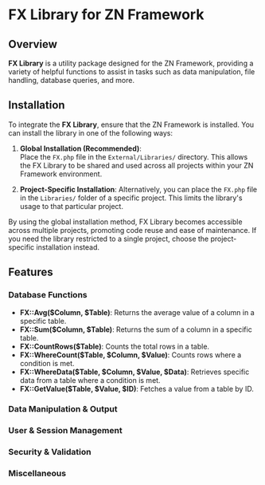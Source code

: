# FX Library for ZN Framework

## Overview

**FX Library** is a utility package designed for the ZN Framework, providing a variety of helpful functions to assist in tasks such as data manipulation, file handling, database queries, and more. 

## Installation

To integrate the **FX Library**, ensure that the ZN Framework is installed. You can install the library in one of the following ways:

1. **Global Installation (Recommended)**:  
   Place the `FX.php` file in the `External/Libraries/` directory. This allows the FX Library to be shared and used across all projects within your ZN Framework environment.

2. **Project-Specific Installation**:
Alternatively, you can place the `FX.php` file in the `Libraries/` folder of a specific project. This limits the library's usage to that particular project.

By using the global installation method, FX Library becomes accessible across multiple projects, promoting code reuse and ease of maintenance. 
If you need the library restricted to a single project, choose the project-specific installation instead.

## Features

### Database Functions
- **FX::Avg($Column, $Table)**: Returns the average value of a column in a specific table.
- **FX::Sum($Column, $Table)**: Returns the sum of a column in a specific table.
- **FX::CountRows($Table)**: Counts the total rows in a table.
- **FX::WhereCount($Table, $Column, $Value)**: Counts rows where a condition is met.
- **FX::WhereData($Table, $Column, $Value, $Data)**: Retrieves specific data from a table where a condition is met.
- **FX::GetValue($Table, $Value, $ID)**: Fetches a value from a table by ID.

### Data Manipulation & Output
### User & Session Management
### Security & Validation
### Miscellaneous
